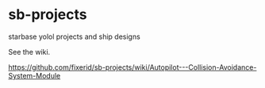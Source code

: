 # sb-projects
starbase yolol projects and ship designs

See the wiki.

https://github.com/fixerid/sb-projects/wiki/Autopilot---Collision-Avoidance-System-Module
